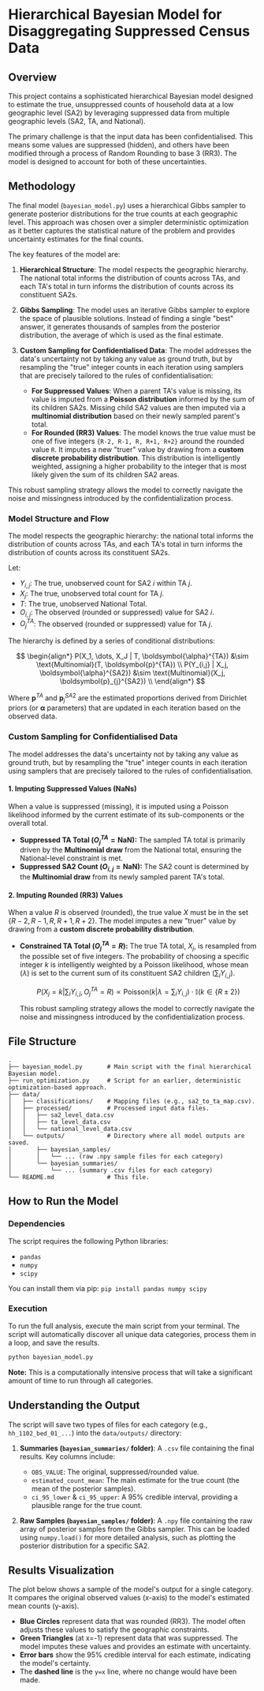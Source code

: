 # Hierarchical Bayesian Model for Disaggregating Suppressed Census Data

## Overview

This project contains a sophisticated hierarchical Bayesian model designed to estimate the true, unsuppressed counts of household data at a low geographic level (SA2) by leveraging suppressed data from multiple geographic levels (SA2, TA, and National).

The primary challenge is that the input data has been confidentialised. This means some values are suppressed (hidden), and others have been modified through a process of Random Rounding to base 3 (RR3). The model is designed to account for both of these uncertainties.

## Methodology

The final model (`bayesian_model.py`) uses a hierarchical Gibbs sampler to generate posterior distributions for the true counts at each geographic level. This approach was chosen over a simpler deterministic optimization as it better captures the statistical nature of the problem and provides uncertainty estimates for the final counts.

The key features of the model are:

1.  **Hierarchical Structure**: The model respects the geographic hierarchy. The national total informs the distribution of counts across TAs, and each TA's total in turn informs the distribution of counts across its constituent SA2s.

2.  **Gibbs Sampling**: The model uses an iterative Gibbs sampler to explore the space of plausible solutions. Instead of finding a single "best" answer, it generates thousands of samples from the posterior distribution, the average of which is used as the final estimate.

3.  **Custom Sampling for Confidentialised Data**: The model addresses the data's uncertainty not by taking any value as ground truth, but by resampling the "true" integer counts in each iteration using samplers that are precisely tailored to the rules of confidentialisation:

      * **For Suppressed Values**: When a parent TA's value is missing, its value is imputed from a **Poisson distribution** informed by the sum of its children SA2s. Missing child SA2 values are then imputed via a **multinomial distribution** based on their newly sampled parent's total.
      * **For Rounded (RR3) Values**: The model knows the true value must be one of five integers `{R-2, R-1, R, R+1, R+2}` around the rounded value `R`. It imputes a new "truer" value by drawing from a **custom discrete probability distribution**. This distribution is intelligently weighted, assigning a higher probability to the integer that is most likely given the sum of its children SA2 areas.

This robust sampling strategy allows the model to correctly navigate the noise and missingness introduced by the confidentialization process.

### Model Structure and Flow

The model respects the geographic hierarchy: the national total informs the distribution of counts across TAs, and each TA's total in turn informs the distribution of counts across its constituent SA2s.

Let:
* $Y_{i,j}$: The true, unobserved count for SA2 $i$ within TA $j$.
* $X_{j}$: The true, unobserved total count for TA $j$.
* $T$: The true, unobserved National Total.
* $O_{i,j}$: The observed (rounded or suppressed) value for SA2 $i$.
* $O_{j}^{TA}$: The observed (rounded or suppressed) value for TA $j$.

The hierarchy is defined by a series of conditional distributions:

$$
\begin{align*}
P(X_1, \dots, X_J | T, \boldsymbol{\alpha}^{TA}) &\sim \text{Multinomial}(T, \boldsymbol{p}^{TA}) \\
P(Y_{i,j} | X_j, \boldsymbol{\alpha}^{SA2}) &\sim \text{Multinomial}(X_j, \boldsymbol{p}_{j}^{SA2}) \\
\end{align*}
$$

Where $\boldsymbol{p}^{TA}$ and $\boldsymbol{p}_{j}^{SA2}$ are the estimated proportions derived from Dirichlet priors (or $\boldsymbol{\alpha}$ parameters) that are updated in each iteration based on the observed data.

### Custom Sampling for Confidentialised Data

The model addresses the data's uncertainty not by taking any value as ground truth, but by resampling the "true" integer counts in each iteration using samplers that are precisely tailored to the rules of confidentialisation.

#### 1. Imputing Suppressed Values (NaNs)
When a value is suppressed (missing), it is imputed using a Poisson likelihood informed by the current estimate of its sub-components or the overall total.

* **Suppressed TA Total ($O_{j}^{TA} = \text{NaN}$):** The sampled TA total is primarily driven by the **Multinomial draw** from the National total, ensuring the National-level constraint is met.
* **Suppressed SA2 Count ($O_{i,j} = \text{NaN}$):** The SA2 count is determined by the **Multinomial draw** from its newly sampled parent TA's total.

#### 2. Imputing Rounded (RR3) Values
When a value $R$ is observed (rounded), the true value $X$ must be in the set $\{R-2, R-1, R, R+1, R+2\}$. The model imputes a new "truer" value by drawing from a **custom discrete probability distribution**.

* **Constrained TA Total ($O_{j}^{TA} = R$):** The true TA total, $X_j$, is resampled from the possible set of five integers. The probability of choosing a specific integer $k$ is intelligently weighted by a Poisson likelihood, whose mean ($\lambda$) is set to the current sum of its constituent SA2 children ($\sum_{i} Y_{i,j}$).

    $$ 
    P(X_j = k | \sum_{i} Y_{i,j}, O_{j}^{TA}=R) \propto \text{Poisson}(k | \lambda = \sum_{i} Y_{i,j}) \cdot \mathbb{I}(k \in \{R\pm 2\})
    $$

    This robust sampling strategy allows the model to correctly navigate the noise and missingness introduced by the confidentialization process.

## File Structure

```
.
├── bayesian_model.py       # Main script with the final hierarchical Bayesian model.
├── run_optimization.py     # Script for an earlier, deterministic optimization-based approach.
├── data/
│   ├── classifications/    # Mapping files (e.g., sa2_to_ta_map.csv).
│   ├── processed/          # Processed input data files.
│   │   ├── sa2_level_data.csv
│   │   ├── ta_level_data.csv
│   │   └── national_level_data.csv
│   └── outputs/            # Directory where all model outputs are saved.
│       ├── bayesian_samples/
│       │   └── ... (raw .npy sample files for each category)
│       └── bayesian_summaries/
│           └── ... (summary .csv files for each category)
└── README.md               # This file.
```

## How to Run the Model

### Dependencies

The script requires the following Python libraries:

  * `pandas`
  * `numpy`
  * `scipy`

You can install them via pip:
`pip install pandas numpy scipy`

### Execution

To run the full analysis, execute the main script from your terminal. The script will automatically discover all unique data categories, process them in a loop, and save the results.

```sh
python bayesian_model.py
```

**Note:** This is a computationally intensive process that will take a significant amount of time to run through all categories.

## Understanding the Output

The script will save two types of files for each category (e.g., `hh_1102_bed_01_...`) into the `data/outputs/` directory:

1.  **Summaries (`bayesian_summaries/` folder)**: A `.csv` file containing the final results. Key columns include:

      * `OBS_VALUE`: The original, suppressed/rounded value.
      * `estimated_count_mean`: The main estimate for the true count (the mean of the posterior samples).
      * `ci_95_lower` & `ci_95_upper`: A 95% credible interval, providing a plausible range for the true count.

2.  **Raw Samples (`bayesian_samples/` folder)**: A `.npy` file containing the raw array of posterior samples from the Gibbs sampler. This can be loaded using `numpy.load()` for more detailed analysis, such as plotting the posterior distribution for a specific SA2.

## Results Visualization

The plot below shows a sample of the model's output for a single category. It compares the original observed values (x-axis) to the model's estimated mean counts (y-axis).

  * **Blue Circles** represent data that was rounded (RR3). The model often adjusts these values to satisfy the geographic constraints.
  * **Green Triangles** (at x=-1) represent data that was suppressed. The model imputes these values and provides an estimate with uncertainty.
  * **Error bars** show the 95% credible interval for each estimate, indicating the model's certainty.
  * The **dashed line** is the `y=x` line, where no change would have been made.
